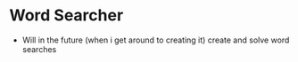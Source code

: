 # Word Searcher
- Will in the future (when i get around to creating it) create and solve word searches